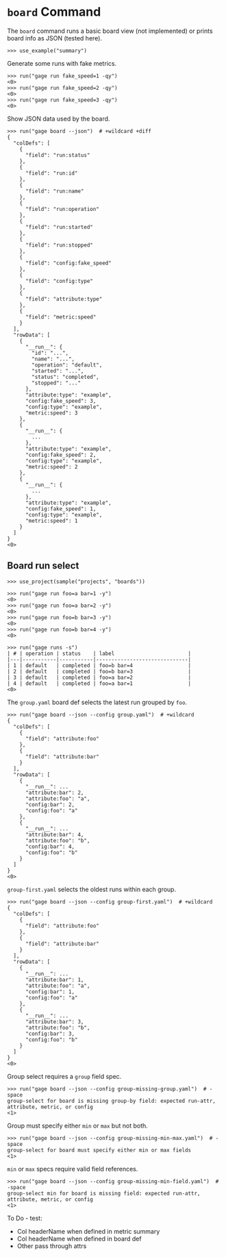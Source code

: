 # `board` Command

The `board` command runs a basic board view (not implemented) or prints
board info as JSON (tested here).

    >>> use_example("summary")

Generate some runs with fake metrics.

    >>> run("gage run fake_speed=1 -qy")
    <0>
    >>> run("gage run fake_speed=2 -qy")
    <0>
    >>> run("gage run fake_speed=3 -qy")
    <0>

Show JSON data used by the board.

    >>> run("gage board --json")  # +wildcard +diff
    {
      "colDefs": [
        {
          "field": "run:status"
        },
        {
          "field": "run:id"
        },
        {
          "field": "run:name"
        },
        {
          "field": "run:operation"
        },
        {
          "field": "run:started"
        },
        {
          "field": "run:stopped"
        },
        {
          "field": "config:fake_speed"
        },
        {
          "field": "config:type"
        },
        {
          "field": "attribute:type"
        },
        {
          "field": "metric:speed"
        }
      ],
      "rowData": [
        {
          "__run__": {
            "id": "...",
            "name": "...",
            "operation": "default",
            "started": "...",
            "status": "completed",
            "stopped": "..."
          },
          "attribute:type": "example",
          "config:fake_speed": 3,
          "config:type": "example",
          "metric:speed": 3
        },
        {
          "__run__": {
            ...
          },
          "attribute:type": "example",
          "config:fake_speed": 2,
          "config:type": "example",
          "metric:speed": 2
        },
        {
          "__run__": {
            ...
          },
          "attribute:type": "example",
          "config:fake_speed": 1,
          "config:type": "example",
          "metric:speed": 1
        }
      ]
    }
    <0>

## Board run select

    >>> use_project(sample("projects", "boards"))

    >>> run("gage run foo=a bar=1 -y")
    <0>
    >>> run("gage run foo=a bar=2 -y")
    <0>
    >>> run("gage run foo=b bar=3 -y")
    <0>
    >>> run("gage run foo=b bar=4 -y")
    <0>

    >>> run("gage runs -s")
    | # | operation | status    | label                        |
    |---|-----------|-----------|------------------------------|
    | 1 | default   | completed | foo=b bar=4                  |
    | 2 | default   | completed | foo=b bar=3                  |
    | 3 | default   | completed | foo=a bar=2                  |
    | 4 | default   | completed | foo=a bar=1                  |
    <0>

The `group.yaml` board def selects the latest run grouped by `foo`.

    >>> run("gage board --json --config group.yaml")  # +wildcard
    {
      "colDefs": [
        {
          "field": "attribute:foo"
        },
        {
          "field": "attribute:bar"
        }
      ],
      "rowData": [
        {
          "__run__": ...
          "attribute:bar": 2,
          "attribute:foo": "a",
          "config:bar": 2,
          "config:foo": "a"
        },
        {
          "__run__": ...
          "attribute:bar": 4,
          "attribute:foo": "b",
          "config:bar": 4,
          "config:foo": "b"
        }
      ]
    }
    <0>

`group-first.yaml` selects the oldest runs within each group.

    >>> run("gage board --json --config group-first.yaml")  # +wildcard
    {
      "colDefs": [
        {
          "field": "attribute:foo"
        },
        {
          "field": "attribute:bar"
        }
      ],
      "rowData": [
        {
          "__run__": ...
          "attribute:bar": 1,
          "attribute:foo": "a",
          "config:bar": 1,
          "config:foo": "a"
        },
        {
          "__run__": ...
          "attribute:bar": 3,
          "attribute:foo": "b",
          "config:bar": 3,
          "config:foo": "b"
        }
      ]
    }
    <0>

Group select requires a `group` field spec.

    >>> run("gage board --json --config group-missing-group.yaml")  # -space
    group-select for board is missing group-by field: expected run-attr,
    attribute, metric, or config
    <1>

Group must specify either `min` or `max` but not both.

    >>> run("gage board --json --config group-missing-min-max.yaml")  # -space
    group-select for board must specify either min or max fields
    <1>

`min` or `max` specs require valid field references.

    >>> run("gage board --json --config group-missing-min-field.yaml")  # -space
    group-select min for board is missing field: expected run-attr,
    attribute, metric, or config
    <1>

To Do - test:

- Col headerName when defined in metric summary
- Col headerName when defined in board def
- Other pass through attrs
